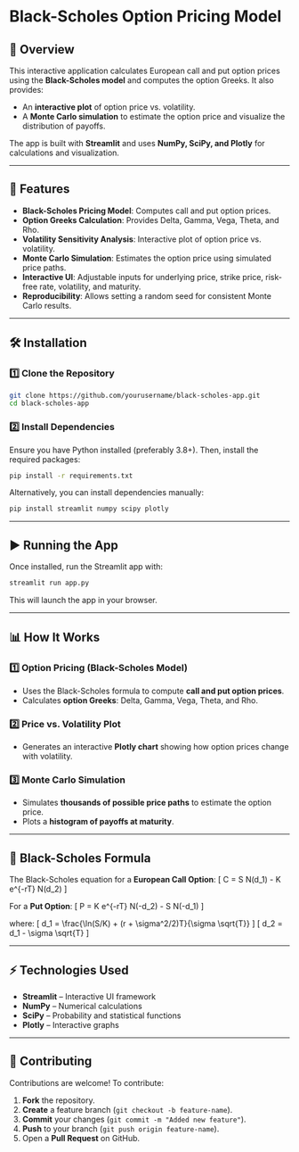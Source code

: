 # Black-Scholes Option Pricing Model

## 📌 Overview
This interactive application calculates European call and put option prices using the **Black-Scholes model** and computes the option Greeks. It also provides:
- An **interactive plot** of option price vs. volatility.
- A **Monte Carlo simulation** to estimate the option price and visualize the distribution of payoffs.

The app is built with **Streamlit** and uses **NumPy, SciPy, and Plotly** for calculations and visualization.

---

## 🚀 Features
- **Black-Scholes Pricing Model**: Computes call and put option prices.
- **Option Greeks Calculation**: Provides Delta, Gamma, Vega, Theta, and Rho.
- **Volatility Sensitivity Analysis**: Interactive plot of option price vs. volatility.
- **Monte Carlo Simulation**: Estimates the option price using simulated price paths.
- **Interactive UI**: Adjustable inputs for underlying price, strike price, risk-free rate, volatility, and maturity.
- **Reproducibility**: Allows setting a random seed for consistent Monte Carlo results.

---

## 🛠️ Installation
### 1️⃣ **Clone the Repository**
```bash
git clone https://github.com/yourusername/black-scholes-app.git
cd black-scholes-app
```

### 2️⃣ **Install Dependencies**
Ensure you have Python installed (preferably 3.8+). Then, install the required packages:
```bash
pip install -r requirements.txt
```

Alternatively, you can install dependencies manually:
```bash
pip install streamlit numpy scipy plotly
```

---

## ▶️ Running the App
Once installed, run the Streamlit app with:
```bash
streamlit run app.py
```

This will launch the app in your browser.

---

## 📊 How It Works
### **1️⃣ Option Pricing (Black-Scholes Model)**
- Uses the Black-Scholes formula to compute **call and put option prices**.
- Calculates **option Greeks**: Delta, Gamma, Vega, Theta, and Rho.

### **2️⃣ Price vs. Volatility Plot**
- Generates an interactive **Plotly chart** showing how option prices change with volatility.

### **3️⃣ Monte Carlo Simulation**
- Simulates **thousands of possible price paths** to estimate the option price.
- Plots a **histogram of payoffs at maturity**.

---

## 📜 Black-Scholes Formula
The Black-Scholes equation for a **European Call Option**:
\[ C = S N(d_1) - K e^{-rT} N(d_2) \]

For a **Put Option**:
\[ P = K e^{-rT} N(-d_2) - S N(-d_1) \]

where:
\[ d_1 = \frac{\ln(S/K) + (r + \sigma^2/2)T}{\sigma \sqrt{T}} \]
\[ d_2 = d_1 - \sigma \sqrt{T} \]

---

## ⚡ Technologies Used
- **Streamlit** – Interactive UI framework
- **NumPy** – Numerical calculations
- **SciPy** – Probability and statistical functions
- **Plotly** – Interactive graphs

---

## 📌 Contributing
Contributions are welcome! To contribute:
1. **Fork** the repository.
2. **Create** a feature branch (`git checkout -b feature-name`).
3. **Commit** your changes (`git commit -m "Added new feature"`).
4. **Push** to your branch (`git push origin feature-name`).
5. Open a **Pull Request** on GitHub.



